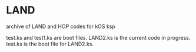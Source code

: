 # LAND
archive of LAND and HOP codes for kOS ksp

test.ks and test1.ks are boot files. LAND2.ks is the current code in progress. test.ks is the boot file for LAND2.ks.
